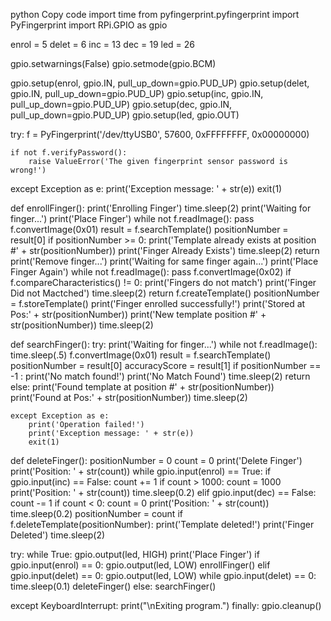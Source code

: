 python
Copy code
import time
from pyfingerprint.pyfingerprint import PyFingerprint
import RPi.GPIO as gpio

enrol = 5
delet = 6
inc = 13
dec = 19
led = 26

gpio.setwarnings(False)
gpio.setmode(gpio.BCM)

gpio.setup(enrol, gpio.IN, pull_up_down=gpio.PUD_UP)
gpio.setup(delet, gpio.IN, pull_up_down=gpio.PUD_UP)
gpio.setup(inc, gpio.IN, pull_up_down=gpio.PUD_UP)
gpio.setup(dec, gpio.IN, pull_up_down=gpio.PUD_UP)
gpio.setup(led, gpio.OUT)

try:
    f = PyFingerprint('/dev/ttyUSB0', 57600, 0xFFFFFFFF, 0x00000000)

    if not f.verifyPassword():
        raise ValueError('The given fingerprint sensor password is wrong!')

except Exception as e:
    print('Exception message: ' + str(e))
    exit(1)

def enrollFinger():
    print('Enrolling Finger')
    time.sleep(2)
    print('Waiting for finger...')
    print('Place Finger')
    while not f.readImage():
        pass
    f.convertImage(0x01)
    result = f.searchTemplate()
    positionNumber = result[0]
    if positionNumber >= 0:
        print('Template already exists at position #' + str(positionNumber))
        print('Finger Already Exists')
        time.sleep(2)
        return
    print('Remove finger...')
    print('Waiting for same finger again...')
    print('Place Finger Again')
    while not f.readImage():
        pass
    f.convertImage(0x02)
    if f.compareCharacteristics() != 0:
        print('Fingers do not match')
        print('Finger Did not Mactched')
        time.sleep(2)
        return
    f.createTemplate()
    positionNumber = f.storeTemplate()
    print('Finger enrolled successfully!')
    print('Stored at Pos:' + str(positionNumber))
    print('New template position #' + str(positionNumber))
    time.sleep(2)

def searchFinger():
    try:
        print('Waiting for finger...')
        while not f.readImage():
            time.sleep(.5)
        f.convertImage(0x01)
        result = f.searchTemplate()
        positionNumber = result[0]
        accuracyScore = result[1]
        if positionNumber == -1 :
            print('No match found!')
            print('No Match Found')
            time.sleep(2)
            return
        else:
            print('Found template at position #' + str(positionNumber))
            print('Found at Pos:' + str(positionNumber))
            time.sleep(2)

    except Exception as e:
        print('Operation failed!')
        print('Exception message: ' + str(e))
        exit(1)

def deleteFinger():
    positionNumber = 0
    count = 0
    print('Delete Finger')
    print('Position: ' + str(count))
    while gpio.input(enrol) == True:
        if gpio.input(inc) == False:
            count += 1
            if count > 1000:
                count = 1000
            print('Position: ' + str(count))
            time.sleep(0.2)
        elif gpio.input(dec) == False:
            count -= 1
            if count < 0:
                count = 0
            print('Position: ' + str(count))
            time.sleep(0.2)
    positionNumber = count
    if f.deleteTemplate(positionNumber):
        print('Template deleted!')
        print('Finger Deleted')
        time.sleep(2)

try:
    while True:
        gpio.output(led, HIGH)
        print('Place Finger')
        if gpio.input(enrol) == 0:
            gpio.output(led, LOW)
            enrollFinger()
        elif gpio.input(delet) == 0:
            gpio.output(led, LOW)
            while gpio.input(delet) == 0:
                time.sleep(0.1)
            deleteFinger()
        else:
            searchFinger()

except KeyboardInterrupt:
    print("\nExiting program.")
finally:
    gpio.cleanup()
